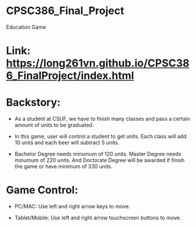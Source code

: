 # CPSC386_Final_Project
Education Game

# Link: https://long261vn.github.io/CPSC386_FinalProject/index.html

# Backstory:

- As a student at CSUF, we have to finish many classes and pass a certain amount of units to be graduated.

- In this game, user will control a student to get units. Each class will add 10 units and each beer will subtract 5 units.

- Bachelor Degree needs minumum of 120 units. Master Degree needs minumum of 220 units. And Doctorate Degree will be awarded if finish the game or have minimum of 330 units.

# Game Control:

- PC/MAC: Use left and right arrow keys to move.

- Tablet/Mobile: Use left and right arrow touchscreen buttons to move.
